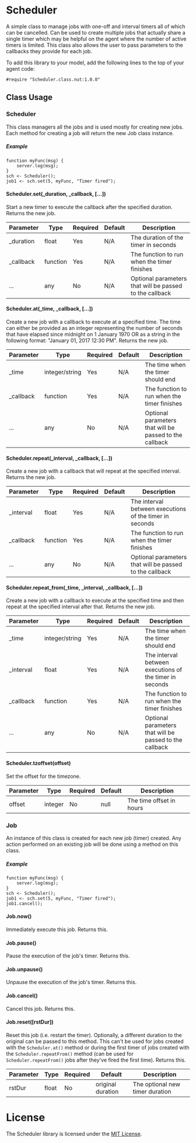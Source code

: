 # Scheduler

A simple class to manage jobs with one-off and interval timers all of which can be cancelled.
Can be used to create multiple jobs that actually share a single timer which may be helpful on
the agent where the number of active timers is limited. This class also allows the user to pass
parameters to the callbacks they provide for each job.

To add this library to your model, add the following lines to
the top of your agent code:

```
#require "Scheduler.class.nut:1.0.0"
```

## Class Usage

### Scheduler

This class managers all the jobs and is used mostly for creating new jobs. Each method for creating a job will return the new Job class instance.

##### Example

```squirrel
function myFunc(msg) {
    server.log(msg);
}
sch <- Scheduler();
job1 <- sch.set(5, myFunc, "Timer fired");
```

#### Scheduler.set(\_duration, \_callback, [...])
Start a new timer to execute the callback after the specified duration. Returns the new job.

Parameter         | Type           | Required       | Default        | Description
----------------- | -------------- | -------------- | -------------- | ----------------
\_duration        | float          | Yes            | N/A            | The duration of the timer in seconds
\_callback        | function       | Yes            | N/A            | The function to run when the timer finishes
...               | any            | No             | N/A            | Optional parameters that will be passed to the callback

#### Scheduler.at(\_time, \_callback, [...])
Create a new job with a callback to execute at a specified time. The time can either be provided as an integer
representing the number of seconds that have elapsed since midnight on 1 January 1970 OR as a string in the following
format: "January 01, 2017 12:30 PM". Returns the new job.

Parameter         | Type           | Required       | Default        | Description
----------------- | -------------- | -------------- | -------------- | ----------------
\_time            | integer/string | Yes            | N/A            | The time when the timer should end
\_callback        | function       | Yes            | N/A            | The function to run when the timer finishes
...               | any            | No             | N/A            | Optional parameters that will be passed to the callback

#### Scheduler.repeat(\_interval, \_callback, [...])
Create a new job with a callback that will repeat at the specified interval. Returns the new job.

Parameter         | Type           | Required       | Default        | Description
----------------- | -------------- | -------------- | -------------- | ----------------
\_interval        | float          | Yes            | N/A            | The interval between executions of the timer in seconds
\_callback        | function       | Yes            | N/A            | The function to run when the timer finishes
...               | any            | No             | N/A            | Optional parameters that will be passed to the callback

#### Scheduler.repeat\_from(\_time, \_interval, \_callback, [...])
Create a new job with a callback to execute at the specified time and then repeat at the specified interval after that. Returns the new job.

Parameter         | Type           | Required       | Default        | Description
----------------- | -------------- | -------------- | -------------- | ----------------
\_time            | integer/string | Yes            | N/A            | The time when the timer should end
\_interval        | float          | Yes            | N/A            | The interval between executions of the timer in seconds
\_callback        | function       | Yes            | N/A            | The function to run when the timer finishes
...               | any            | No             | N/A            | Optional parameters that will be passed to the callback

#### Scheduler.tzoffset(offset)
Set the offset for the timezone.

Parameter         | Type           | Required       | Default        | Description
----------------- | -------------- | -------------- | -------------- | ----------------
offset            | integer        | No             | null           | The time offset in hours

### Job

An instance of this class is created for each new job (timer) created. Any action performed on an existing job will be done using a method on this class.

##### Example

```squirrel
function myFunc(msg) {
    server.log(msg);
}
sch <- Scheduler();
job1 <- sch.set(5, myFunc, "Timer fired");
job1.cancel();
```

#### Job.now()
Immediately execute this job. Returns this.

#### Job.pause()
Pause the execution of the job's timer. Returns this.

#### Job.unpause()
Unpause the execution of the job's timer. Returns this.

#### Job.cancel()
Cancel this job. Returns this.

#### Job.reset([rstDur])
Reset this job (i.e. restart the timer). Optionally, a different duration to the
original can be passed to this method. This can't be used for jobs created with
the `Scheduler.at()` method or during the first timer of jobs created with the
`Scheduler.repeatFrom()` method (can be used for `Scheduler.repeatFrom()` jobs after
they've fired the first time). Returns this.

Parameter         | Type           | Required       | Default           | Description
----------------- | -------------- | -------------- | ----------------- | ----------------
rstDur            | float          | No             | original duration | The optional new timer duration

# License

The Scheduler library is licensed under the [MIT License](LICENSE).
